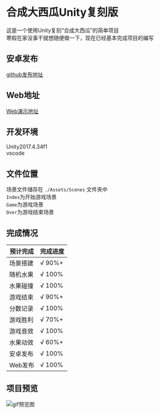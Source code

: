 # 合成大西瓜Unity复刻版

这是一个使用Unity复刻“合成大西瓜”的简单项目  
寒假在家没事干就想随便做一下，现在已经基本完成项目的编写  

## 安卓发布

[github发布地址](https://github.com/cr-zhichen/Synthetic_big_watermelon/releases/tag/v0.1-beta.2)  

## Web地址

[Web演示地址](https://gua.ccrui.cn)  

## 开发环境

Unity2017.4.34f1  
vscode  

## 文件位置

场景文件储存在 `./Assets/Scenes` 文件夹中  
`Index`为开始游戏场景  
`Game`为游戏场景  
`Over`为游戏结束场景  

## 完成情况

| 预计完成 | 完成进度 |
| -------- | -------- |
| 场景搭建 | √ 90%+   |
| 随机水果 | √ 100%   |
| 水果碰撞 | √ 100%   |
| 游戏结束 | √ 90%+   |
| 分数记录 | √ 100%   |
| 游戏胜利 | √ 70%+   |
| 游戏音效 | √ 100%   |
| 水果动效 | √ 60%+   |
| 安卓发布 | √ 100%   |
| Web发布  | √ 100%   |

## 项目预览

![gif预览图](https://img-cdn.ccrui.cn/2021/01/29/20210129_135316-00_00_00-00_00_30.gif)  
